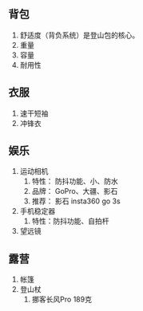## 背包
1. 舒适度（背负系统）是登山包的核心。
2. 重量
3. 容量
4. 耐用性


## 衣服
1. 速干短袖
2. 冲锋衣

## 娱乐
1. 运动相机
    1. 特性： 防抖功能、小、防水
    2. 品牌： GoPro、大疆、影石
    3. 推荐： 影石 insta360 go 3s
2. 手机稳定器
    1. 特性：防抖功能、自拍杆
3. 望远镜


## 露营
1. 帐篷
2. 登山杖
    1. 挪客长风Pro 189克